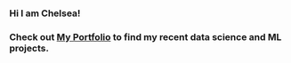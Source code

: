 ### Hi I am Chelsea!
### Check out [My Portfolio](https://github.com/pandao/editor.md "Heading link") to find my recent data science and ML projects.

